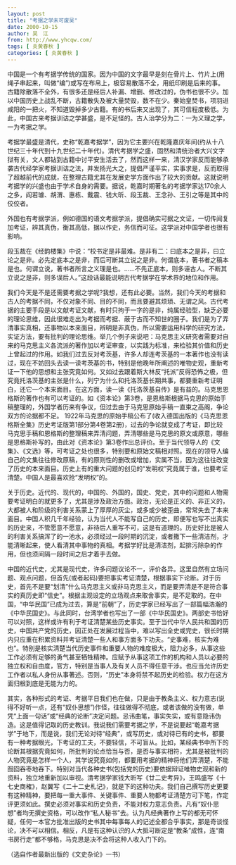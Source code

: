 ```yaml
---
layout: post
title: "考据之学未可废吴"
date: 2000-10-15
author: 吴　江
from: http://www.yhcqw.com/
tags: [ 炎黄春秋 ]
categories: [ 炎黄春秋 ]
---
```





中国是一个有考据学传统的国家。因为中国的文字最早是刻在骨片上、竹片上(用绳子串起来，叫做“编”)或写在布帛上，极容易散落不全，用纸印刷是后来的事。古籍除散落不全外，有很多还是经后人补漏、增删、修改过的，伪书也很不少。加以中国历史上战乱不断，古籍散失及被大量焚毁，数不在少。秦始皇焚书，项羽进咸阳的一把火，不知道毁掉多少古籍。有的书后来又出现了，其可信程度极低。为此，中国古来考据训诂之学甚盛，是不足怪的。古人治学分为二：一为义理之学，一为考据之学。


考据学最盛是清代，史称“乾嘉考据学”，因为它主要兴在乾隆嘉庆年间(约从十八世纪三十年代到十九世纪二十年代)。清代考据学之盛，固然和清统治者大兴文字狱有关，文人都钻到古籍中讨平安生活去了，然而这样一来，清汉学家反而能够承袭古代经学家考据训诂之法，并发扬光大之，提倡严谨平实，实事求是，反而取得了超越前代的成就，在整理古籍尤其在发展史学方面作出了较大的贡献。这就说明考据学的兴盛也由于学术自身的需要。据说，乾嘉时期著名的考据学家达170余人之多，阎若璩、胡渭、惠栋、戴震、钱大昕、段玉裁、王念孙、王引之等是其中的佼佼者。

外国也有考据学派，例如德国的语文考据学派，提倡确实可据之文证，一切传闻复加考证，辨其真伪，衡其高低，据以作史，务信而可征。这学派对中国学者也很有影响。


段玉裁在《经韵楼集》中说：“校书定是非最难。是非有二：曰底本之是非，曰立论之是非。必先定底本之是非，而后可断其立说之是非。何谓底本，著书者之稿本是也。何谓立说，著书者所言之义理是也。……不先正底本，则多诬古人。不断其立说之是非，则多误后人。”这段话最能说明古代考据学在学术界的地位和作用。


我们今天是不是还需要考据之学呢?我想，还有此必要。当然，我们今天的考据和古人的考据不同，不仅对象不同、目的不同，而且要避其烦琐、无谓之风。古代考据的主要手段是以文献考证文献，有时只拘于一字的是非，纯属经验型，缺乏必要的理论思维，因此很难走出为考据而考据、蔽于古而不知世的圈子。我们是为了弄清事实真相，还事物以本来面目，辨明是非真伪，所以需要运用科学的研究方法，实证方法，要有批判的理论思维。举几个例子来说吧：马克思主义研究者需要对自来的马克思主义各流派的著作加以考证审查，以实践为标准，来检验其价值和历史上曾起过的作用。如我们过去反对考茨基，许多人却连考茨基的一本著作也没有读过，现在不妨回头去读一读考茨基的书，特别是他晚年所阐述的唯物史观，重新考证一下他的思想和主张究竟如何。又如过去跟着斯大林反“托派”反得恐怖之极，但究竟托洛茨基的主张是什么，列宁为什么和托洛茨基长期共事，都要重新考证明白，还它一个本来面目。在这方面，读一读《托洛茨基自传》是有益的。马克思恩格斯的著作也有可以考证的。如《资本论》第3卷，是恩格斯根据马克思的原始手稿整理的，外国学者历来有争议，但过去由于马克思原始手稿一直束之高阁，争论双方的论据都不足。 
1922年马克思的原始手稿公布了(收入德国出版的《马克思恩格斯全集》历史考证版第1部分第4卷第2册)，过去的争论就变成了考证，即比较马克思手稿和恩格斯的整理稿来弄清问题，弄清哪些是马克思的原文或原意，哪些是恩格斯补写的，由此对《资本论》第3卷作出总评价。至于当代领导人的《文集》、《文选》等，可考证之处也很多，特别要和原始文稿相对照。现在的领导人编自己的文集往往修改原稿，有的原则性的删改或增加，实属不当，因为这往往改变了历史的本来面目。历史上有的重大问题的创见的“发明权”究竟属于谁，也要考证清楚。中国人是最喜欢抢“发明权”的。


关于历史。近代的、现代的，中国的、外国的，国史、党史，其中的问题和人物需要考证明白的就更多了，尤其是涉及政治方面。政治，无论是正义的、非正义的，大都被人和阶级的利害关系蒙上了厚厚的灰尘，或多或少被歪曲，常常失去了本来面目。中国人积几千年经验，认为当代人不能写自己的历史，即便写也写不出真实的历史来，不管愿意不愿意，非待后人重写不可，这是有道理的。历史好比是被人的利害关系搞浑了的一池水，必须经过一段时期的沉淀，或者撒下一些清洁剂，才能清晰起来，使人看清其中事物的真相。考据学好比是清洁剂，起排污除杂的作用，但也须间隔一段时间之后才着手去做。


中国的近代史，尤其是现代史，许多问题议论不一，评价各异。这里自然有立场问题、观点问题，但首先(或者起码)要把事实考证清楚，根据事实下论断。对于历史，首先不是要“划清”什么马克思主义或非马克思主义，而是要弄清是不是符合事实的真历史即“信史”。根据主观设定的立场观点来取舍事实，是不足取的。在中国，“中华民国”已成为过去，算是“前朝”了，历史学家已经写出了一部篇幅浩瀚的《中华民国史》。与此同时，台湾学者也写出了一部《中华民国史》。两部史书恰好可以对照，这样或许有利于考证清楚某些历史事实。至于当代中华人民共和国的历史，中国共产党的历史，因正处在发展过程当中，难以写出全史或完史，很长时期内只应重在积累资料并考证清楚一些人和事方面多下功夫。“史事难，核实为难也”。特别是核实清楚当代历史事件和重要人物的难度极大，阻力必多，从事这些工作必须有足够的勇气甚至牺牲精神。应赋予从事这项工作的机构和人员以必要的独立权和自由度，官方，特别是当事人及有关人员不得任意干涉。也应当允许历史工作者以私人身份从事著述。否则，“历史”本身将禁不起历史的检验。权力在这方面归根到底是无能为力的。


其实，各种形式的考证、考据平日我们也在做，只是由于教条主义、权力意志(说得不好听一点，还有“奴仆思想”)作怪，往往做得不彻底，或者该做的没有做，单凭“上面一句话”或“经典的论断”决定问题。忌讳曲笔，事实失实，或有意隐讳伪造。这是值得记取的历史教训。我说我们需要考据之学，不是说要起“乾嘉考据学”于地下，而是说，我们无论对待“经典”，或写历史，或对待已有的史书，都要有一种考据眼光，下考证的工夫，不要轻信，不可盲从。比如，某经典书中所下的论断其根据究竟如何，所批判的论点恰当与否，是否与事实相符，尤其是被批判的人物究竟是怎样一个人，其学说究竟如何，都要用考据的精神将他们弄清楚，不能囫囵吞枣地吞下。特别对当代各种史书(包括党的历史)要依据辩证唯物史观和新的资料，独立地重新加以审视。清考据学家钱大昕写《廿二史考异》，王鸣盛写《十七史商榷》，赵翼写《二十二史札记》，就是下的这种功夫。我们自己撰写历史更要有这种精神，要把每一重大事件、关键事件、重要人物都考证清楚方可下笔，作定评更须如此。撰史必须对事实和历史负责，不能对权力意志负责。凡有“奴仆思想”者均无撰史资格，可以改作“私人秘书”去。认为凡经典著作上写的都无可怀疑，任何一本官方批准出版的史书其中每事每人的记述全都合乎事实，那是奇谈怪论，决不可以相信。相反，凡是有这种认识的人大抵可断定是“教条”成性，连“南书房行走”都不够格，马克思是决不会将这种人收入门下的。

（选自作者最新出版的《文史杂论》一书）


